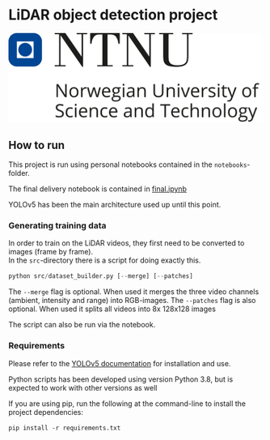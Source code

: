 # LiDAR object detection project

<picture align="center">
  <source media="(prefers-color-scheme: dark)" srcset="NTNU_black_and_white.png">
  <img alt="NTNU logo" src="NTNU.png">
</picture>

## How to run

This project is run using personal notebooks contained in the `notebooks`-folder.

The final delivery notebook is contained in [final.ipynb](notebooks/final.ipynb)

YOLOv5 has been the main architecture used up until this point.

### Generating training data

In order to train on the LiDAR videos, they first need to be converted to images (frame by frame).  
In the `src`-directory there is a script for doing exactly this.

```python
python src/dataset_builder.py [--merge] [--patches]
```

The `--merge` flag is optional. When used it merges the three video channels (ambient, intensity and range) into RGB-images.
The `--patches` flag is also optional. When used it splits all videos into 8x 128x128 images

The script can also be run via the notebook.

### Requirements

Please refer to the [YOLOv5 documentation](https://github.com/ultralytics/yolov5) for installation and use.

Python scripts has been developed using version Python 3.8, but is expected to work with other versions as well

If you are using pip, run the following at the command-line to install the project dependencies:

```shell
pip install -r requirements.txt
```
